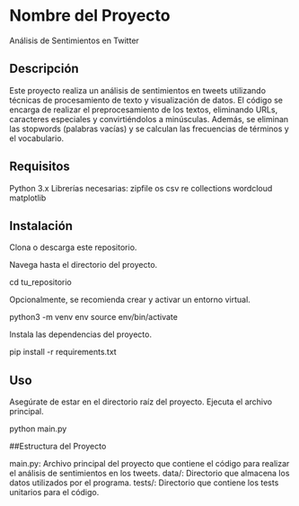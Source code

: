 # Nombre del Proyecto

Análisis de Sentimientos en Twitter

## Descripción

Este proyecto realiza un análisis de sentimientos en tweets utilizando técnicas de procesamiento de texto y visualización de datos. El código se encarga de realizar el preprocesamiento de los textos, eliminando URLs, caracteres especiales y convirtiéndolos a minúsculas. Además, se eliminan las stopwords (palabras vacías) y se calculan las frecuencias de términos y el vocabulario.

## Requisitos

Python 3.x
Librerías necesarias:
zipfile
os
csv
re
collections
wordcloud
matplotlib
## Instalación

Clona o descarga este repositorio.

Navega hasta el directorio del proyecto.

cd tu_repositorio

Opcionalmente, se recomienda crear y activar un entorno virtual.

python3 -m venv env
source env/bin/activate

Instala las dependencias del proyecto.

pip install -r requirements.txt


## Uso

Asegúrate de estar en el directorio raíz del proyecto.
Ejecuta el archivo principal.

python main.py

##Estructura del Proyecto

main.py: Archivo principal del proyecto que contiene el código para realizar el análisis de sentimientos en los tweets.
data/: Directorio que almacena los datos utilizados por el programa.
tests/: Directorio que contiene los tests unitarios para el código.


